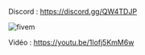 Discord : https://discord.gg/QW4TDJP

![fivem](https://i.imgur.com/26cBYQO.png)

Vidéo : https://youtu.be/1lofj5KmM6w
